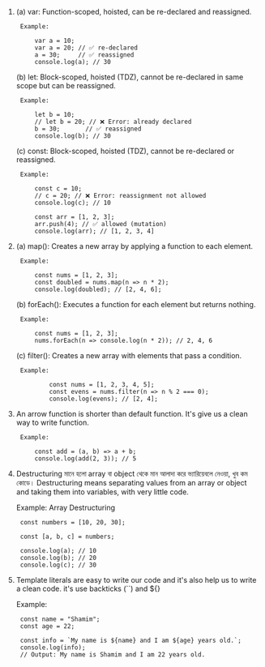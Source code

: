 1.
    (a) var: Function-scoped, hoisted, can be re-declared and reassigned.

        Example: 

            var a = 10;
            var a = 20; // ✅ re-declared
            a = 30;     // ✅ reassigned
            console.log(a); // 30
    
    (b) let: Block-scoped, hoisted (TDZ), cannot be re-declared in same scope but can be reassigned.

        Example: 

            let b = 10;
            // let b = 20; // ❌ Error: already declared
            b = 30;       // ✅ reassigned
            console.log(b); // 30

    (c) const: Block-scoped, hoisted (TDZ), cannot be re-declared or reassigned.

        Example: 

            const c = 10;
            // c = 20; // ❌ Error: reassignment not allowed
            console.log(c); // 10

            const arr = [1, 2, 3];
            arr.push(4); // ✅ allowed (mutation)
            console.log(arr); // [1, 2, 3, 4]

2.
    (a) map(): Creates a new array by applying a function to each element.

        Example: 

            const nums = [1, 2, 3];
            const doubled = nums.map(n => n * 2);
            console.log(doubled); // [2, 4, 6];


    (b) forEach(): Executes a function for each element but returns nothing.

        Example: 

            const nums = [1, 2, 3];
            nums.forEach(n => console.log(n * 2)); // 2, 4, 6


    (c) filter(): Creates a new array with elements that pass a condition.

        Example: 

                const nums = [1, 2, 3, 4, 5];
                const evens = nums.filter(n => n % 2 === 0);
                console.log(evens); // [2, 4];


3. An arrow function is shorter than default function. It's give us a clean way to write function.

        Example: 

            const add = (a, b) => a + b;
            console.log(add(2, 3)); // 5


4. Destructuring মানে হলো array বা object থেকে মান আলাদা করে ভ্যারিয়েবলে নেওয়া, খুব কম কোডে।
Destructuring means separating values ​​from an array or object and taking them into variables, with very little code.

    Example: Array Destructuring

        const numbers = [10, 20, 30];

        const [a, b, c] = numbers;

        console.log(a); // 10
        console.log(b); // 20
        console.log(c); // 30


5. Template literals are easy to write our code and it's also help us to write a clean code.
    it's use backticks (``) and ${}

    Example: 

        const name = "Shamim";
        const age = 22;

        const info = `My name is ${name} and I am ${age} years old.`;
        console.log(info);
        // Output: My name is Shamim and I am 22 years old.











